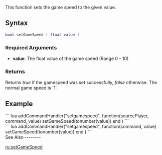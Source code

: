 This function sets the game speed to the given value.

Syntax
------

``` lua
bool setGameSpeed ( float value )
```

### Required Arguments

-   **value**: The float value of the game speed (Range 0 - 10)

### Returns

Returns *true* if the gamespeed was set successfully, *false* otherwise. The normal game speed is '1'.

Example
-------

<section name="Server" class="server" show="true">
``` lua
addCommandHandler("setgamespeed",
  function(sourcePlayer, command, value)
    setGameSpeed(tonumber(value))
  end
)
```

</section>
<section name="Client" class="client" show="true">
``` lua
addCommandHandler("setgamespeed",
  function(command, value)
    setGameSpeed(tonumber(value))
  end
)
```

</section>
See Also
--------

[ru:setGameSpeed](/docs/ru-setgamespeed.md "wikilink")
